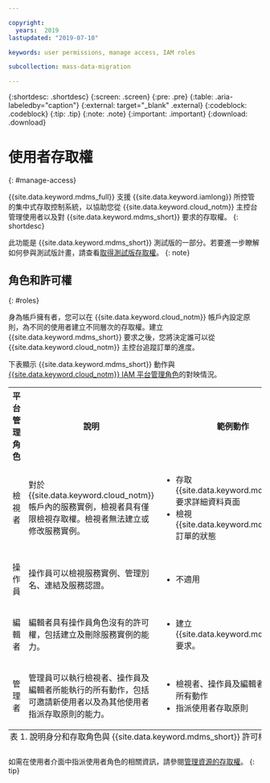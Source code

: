 ```yaml
---

copyright:
  years:  2019
lastupdated: "2019-07-10"

keywords: user permissions, manage access, IAM roles

subcollection: mass-data-migration

---
```


{:shortdesc: .shortdesc}
{:screen: .screen}
{:pre: .pre}
{:table: .aria-labeledby="caption"}
{:external: target="_blank" .external}
{:codeblock: .codeblock}
{:tip: .tip}
{:note: .note}
{:important: .important}
{:download: .download}

# 使用者存取權
{: #manage-access}

{{site.data.keyword.mdms_full}} 支援 {{site.data.keyword.iamlong}} 所控管的集中式存取控制系統，以協助您從 {{site.data.keyword.cloud_notm}} 主控台管理使用者以及對 {{site.data.keyword.mdms_short}} 要求的存取權。
{: shortdesc}

此功能是 {{site.data.keyword.mdms_short}} 測試版的一部分。若要進一步瞭解如何參與測試版計畫，請查看[取得測試版存取權](/docs/infrastructure/mass-data-migration?topic=mass-data-migration-releases#beta)。
{: note}

## 角色和許可權
{: #roles}

身為帳戶擁有者，您可以在 {{site.data.keyword.cloud_notm}} 帳戶內設定原則，為不同的使用者建立不同層次的存取權。建立 {{site.data.keyword.mdms_short}} 要求之後，您將決定誰可以從 {{site.data.keyword.cloud_notm}} 主控台追蹤訂單的進度。

下表顯示 {{site.data.keyword.mdms_short}} 動作與 [{{site.data.keyword.cloud_notm}} IAM 平台管理角色](/docs/iam?topic=iam-userroles#iamusermanrol)的對映情況。 

<table>
  <col width="20%">
  <col width="40%">
  <col width="40%">
  <tr>
    <th>平台管理角色</th>
    <th>說明</th>
    <th>範例動作</th>
  </tr>
  <tr>
    <td><p>檢視者</p></td>
    <td><p>對於 {{site.data.keyword.cloud_notm}} 帳戶內的服務實例，檢視者具有僅限檢視存取權。檢視者無法建立或修改服務實例。</p></td>
    <td>
      <p>
        <ul>
          <li>存取 {{site.data.keyword.mdms_short}} 要求詳細資料頁面</li>
          <li>檢視 {{site.data.keyword.mdms_short}} 訂單的狀態</li>
        </ul>
      </p>
    </td>
  </tr>
  <tr>
    <td><p>操作員</p></td>
    <td><p>操作員可以檢視服務實例、管理別名、連結及服務認證。</p></td>
    <td>
      <p>
        <ul>
          <li>不適用</li>
        </ul>
      </p>
    </td>
  </tr>
  <tr>
    <td><p>編輯者</p></td>
    <td><p>編輯者具有操作員角色沒有的許可權，包括建立及刪除服務實例的能力。</p></td>
    <td>
      <p>
        <ul>
          <li>建立 {{site.data.keyword.mdms_short}} 要求。</li>
        </ul>
      </p>
    </td>
  </tr>
  <tr>
    <td><p>管理者</p></td>
    <td><p>管理員可以執行檢視者、操作員及編輯者所能執行的所有動作，包括可邀請新使用者以及為其他使用者指派存取原則的能力。</p></td>
    <td>
      <p>
        <ul>
          <li>檢視者、操作員及編輯者可執行的所有動作</li>
          <li>指派使用者存取原則</li>
        </ul>
      </p>
    </td>
  </tr>
  <caption style="caption-side:bottom;">表 1. 說明身分和存取角色與 {{site.data.keyword.mdms_short}} 許可權的對映情況</caption>
</table>

如需在使用者介面中指派使用者角色的相關資訊，請參閱[管理資源的存取權](/docs/iam?topic=iam-iammanidaccser#iammanidaccser)。
{: tip}



